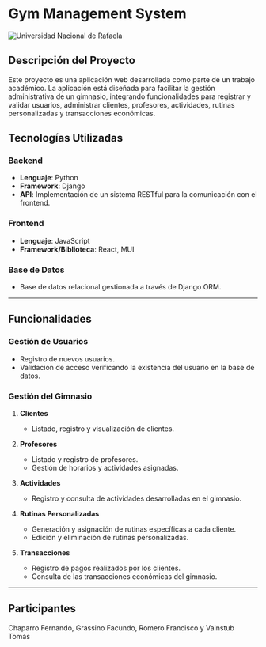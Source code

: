 # Gym Management System

![Universidad Nacional de Rafaela]("front/src/assets/Enc-UNRAF-web-3.png")

## Descripción del Proyecto

Este proyecto es una aplicación web desarrollada como parte de un trabajo académico. La aplicación está diseñada para facilitar la gestión administrativa de un gimnasio, integrando funcionalidades para registrar y validar usuarios, administrar clientes, profesores, actividades, rutinas personalizadas y transacciones económicas.

## Tecnologías Utilizadas

### Backend
- **Lenguaje**: Python  
- **Framework**: Django  
- **API**: Implementación de un sistema RESTful para la comunicación con el frontend.

### Frontend
- **Lenguaje**: JavaScript  
- **Framework/Biblioteca**: React, MUI

### Base de Datos
- Base de datos relacional gestionada a través de Django ORM.

---

## Funcionalidades

### Gestión de Usuarios
- Registro de nuevos usuarios.
- Validación de acceso verificando la existencia del usuario en la base de datos.

### Gestión del Gimnasio
1. **Clientes**  
   - Listado, registro y visualización de clientes. 

2. **Profesores**  
   - Listado y registro de profesores.  
   - Gestión de horarios y actividades asignadas.  

3. **Actividades**  
   - Registro y consulta de actividades desarrolladas en el gimnasio. 

4. **Rutinas Personalizadas**  
   - Generación y asignación de rutinas específicas a cada cliente.  
   - Edición y eliminación de rutinas personalizadas.  

5. **Transacciones**  
   - Registro de pagos realizados por los clientes.  
   - Consulta de las transacciones económicas del gimnasio.  

---

## Participantes

Chaparro Fernando, Grassino Facundo, Romero Francisco y Vainstub Tomás
